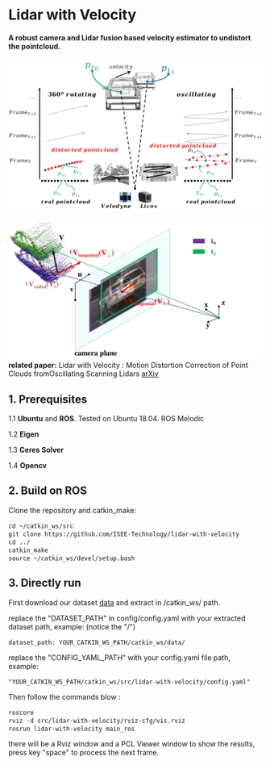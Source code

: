 # Lidar with Velocity

####  A robust camera and Lidar fusion based velocity estimator to undistort the pointcloud. 

![scanningPattern](./figs/scanningPattern.png)



**![vel_proj](./figs/vel_proj.png)related paper:** Lidar with Velocity : Motion Distortion Correction of Point Clouds fromOscillating Scanning Lidars [arXiv](https://arxiv.org/abs/2111.09497)

## 1. Prerequisites

1.1 **Ubuntu** and **ROS**.  Tested on Ubuntu 18.04. ROS Melodic

1.2 **Eigen**

1.3 **Ceres Solver** 

1.4 **Opencv** 

## 2. Build on ROS

Clone the repository and catkin_make:

    cd ~/catkin_ws/src
    git clone https://github.com/ISEE-Technology/lidar-with-velocity
    cd ../
    catkin_make
    source ~/catkin_ws/devel/setup.bash



## 3. Directly run

First download our dataset [data](https://drive.google.com/drive/folders/1JEwnVVO84peunFiCXSc-T5QyK0gD3kAt?usp=sharing) and extract in /catkin_ws/ path.

replace the "DATASET_PATH" in config/config.yaml with your extracted dataset path, example: (notice the "/")

    dataset_path: YOUR_CATKIN_WS_PATH/catkin_ws/data/

replace the "CONFIG_YAML_PATH" with your config.yaml file path, example:

    "YOUR_CATKIN_WS_PATH/catkin_ws/src/lidar-with-velocity/config.yaml"

Then follow the commands blow :

    roscore
    rviz -d src/lidar-with-velocity/rviz-cfg/vis.rviz
    rosrun lidar-with-velocity main_ros

there will be a Rviz window and a PCL Viewer window to show the results, press key "space" to process the next frame.
